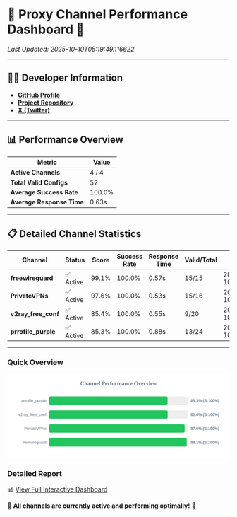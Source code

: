 # 🌟 Proxy Channel Performance Dashboard 🌟

_Last Updated: 2025-10-10T05:19:49.116622_

---

## 👩‍💻 Developer Information

- **[GitHub Profile](https://github.com/4n0nymou3)**  
- **[Project Repository](https://github.com/4n0nymou3/multi-proxy-config-fetcher)**  
- **[X (Twitter)](https://x.com/4n0nymou3)**  

---

## 📊 Performance Overview

| Metric                | Value       |
|-----------------------|-------------|
| **Active Channels**   | 4 / 4       |
| **Total Valid Configs** | 52          |
| **Average Success Rate** | 100.0%      |
| **Average Response Time** | 0.63s       |

---

## 📋 Detailed Channel Statistics

| Channel          | Status     | Score  | Success Rate | Response Time | Valid/Total | Last Success               |
|------------------|------------|--------|--------------|---------------|-------------|----------------------------|
| **freewireguard**  | ✅ Active  | 99.1%  | 100.0% | 0.57s         | 15/15       | 2025-10-10T05:19:49.114734 |
| **PrivateVPNs**  | ✅ Active  | 97.6%  | 100.0% | 0.53s         | 15/16       | 2025-10-10T05:19:48.515456 |
| **v2ray_free_conf**  | ✅ Active  | 85.4%  | 100.0% | 0.55s         | 9/20       | 2025-10-10T05:19:47.941335 |
| **prrofile_purple**  | ✅ Active  | 85.3%  | 100.0% | 0.88s         | 13/24       | 2025-10-10T05:19:47.348933 |

---

### Quick Overview
<div align="center">
  <a href="https://raw.githubusercontent.com/nullluser/NullRepo/refs/heads/main/assets/channel_stats_chart.svg">
    <img src="https://raw.githubusercontent.com/nullluser/NullRepo/refs/heads/main/assets/channel_stats_chart.svg" alt="Source Performance Statistics" width="800">
  </a>
</div>

### Detailed Report
📊 [View Full Interactive Dashboard](https://htmlpreview.github.io/?https://github.com/nullluser/NullRepo/blob/main/assets/performance_report.html)

🎉 **All channels are currently active and performing optimally!** 🎉
